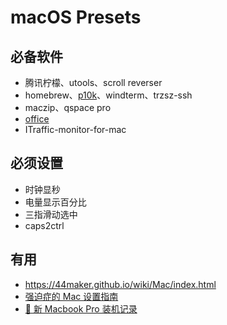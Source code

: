 # macOS Presets

## 必备软件
- 腾讯柠檬、utools、scroll reverser
- homebrew、[p10k](https://eric-gitta-moore.github.io/2023/zsh-install-powerlevel10k-install-the-p10k-plug-in/)、windterm、trzsz-ssh
- maczip、qspace pro
- [office](https://gist.github.com/zthxxx/9ddc171d00df98cbf8b4b0d8469ce90a)
- ITraffic-monitor-for-mac

## 必须设置
- 时钟显秒
- 电量显示百分比
- 三指滑动选中
- caps2ctrl

## 有用
- https://44maker.github.io/wiki/Mac/index.html
- [强迫症的 Mac 设置指南](https://github.com/macdao/ocds-guide-to-setting-up-mac)
- [📝 新 Macbook Pro 装机记录](https://www.rustc.cloud/mac-install)
